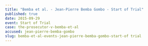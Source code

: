 ```yaml
---
title: "Bemba et al. - Jean-Pierre Bemba Gombo - Start of Trial"
published: true
date: 2015-09-29
event: Start of Trial
case: the-prosecutor-v-bemba-et-al
accused: jean-pierre-bemba-gombo
slug: bemba-et-al-events-jean-pierre-bemba-gombo-start-of trial
---
```

